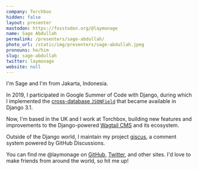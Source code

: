 ```yaml
---
company: Torchbox
hidden: false
layout: presenter
mastodon: https://fosstodon.org/@laymonage
name: Sage Abdullah
permalink: /presenters/sage-abdullah/
photo_url: /static/img/presenters/sage-abdullah.jpeg
pronouns: he/him
slug: sage-abdullah
twitter: laymonage
website: null
---
```


I'm Sage and I'm from Jakarta, Indonesia.

In 2019, I participated in Google Summer of Code with Django, during which I implemented the [cross-database `JSONField`](https://docs.djangoproject.com/en/stable/ref/models/fields/#jsonfield) that became available in Django 3.1.

Now, I'm based in the UK and I work at Torchbox, building new features and improvements to the Django-powered [Wagtail CMS](https://wagtail.org) and its ecosystem.

Outside of the Django world, I maintain my project [giscus](https://giscus.app), a comment system powered by GitHub Discussions.

You can find me @laymonage on [GitHub](https://github.com/laymonage), [Twitter](https://twitter.com/laymonage), and other sites. I'd love to make friends from around the world, so hit me up!
